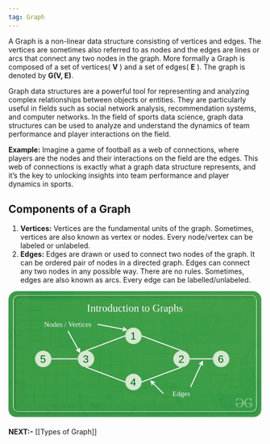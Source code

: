 ```yaml
---
tag: Graph
---
```

A Graph is a non-linear data structure consisting of vertices and edges. The vertices are sometimes also referred to as nodes and the edges are lines or arcs that connect any two nodes in the graph. 
More formally a Graph is composed of a set of vertices( **V** ) and a set of edges( **E** ). The graph is denoted by **G(V, E)**.

Graph data structures are a powerful tool for representing and analyzing complex relationships between objects or entities. 
They are particularly useful in fields such as social network analysis, recommendation systems, and computer networks.
In the field of sports data science, graph data structures can be used to analyze and understand the dynamics of team performance and player interactions on the field.

**Example:**
Imagine a game of football as a web of connections, where players are the nodes and their interactions on the field are the edges. This web of connections is exactly what a graph data structure represents, and it’s the key to unlocking insights into team performance and player dynamics in sports.

## Components of a Graph

1. **Vertices:** Vertices are the fundamental units of the graph. Sometimes, vertices are also known as vertex or nodes. Every node/vertex can be labeled or unlabeled.
2. **Edges:** Edges are drawn or used to connect two nodes of the graph. It can be ordered pair of nodes in a directed graph. Edges can connect any two nodes in any possible way. There are no rules. Sometimes, edges are also known as arcs. Every edge can be labelled/unlabeled.

![Graph](../media/graph18.jpg)

**NEXT:-** [[Types of Graph]]

